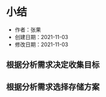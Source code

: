 # 小结

- 作者：张果
- 创建日期：2021-11-03
- 修改日期：2021-11-03

## 根据分析需求决定收集目标

<!--
明确无论是什么渠道都要通过分析目标反推需要什么变量。
-->

## 根据分析需求选择存储方案

<!--
数据的存储和管理也是很重要的，要考虑后续分析用什么工具，或者怎么好用。
也可能需要围绕存储选择工具，比如数仓的选择就影响很大。
-->
